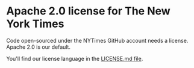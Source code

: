 Apache 2.0 license for The New York Times
=======

Code open-sourced under the NYTimes GitHub account needs a license. Apache 2.0 is our default.

You'll find our license language in the [LICENSE.md file](https://github.com/NYTimes/license/blob/master/LICENSE.md).
